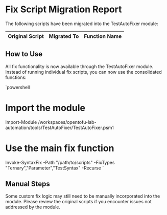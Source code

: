# Fix Script Migration Report

The following scripts have been migrated into the TestAutoFixer module:

| Original Script | Migrated To | Function Name |
|----------------|-------------|--------------|


## How to Use

All fix functionality is now available through the TestAutoFixer module. Instead of running individual fix scripts,
you can now use the consolidated functions:

`powershell
# Import the module
Import-Module /workspaces/opentofu-lab-automation/tools/TestAutoFixer/TestAutoFixer.psm1

# Use the main fix function
Invoke-SyntaxFix -Path "/path/to/scripts" -FixTypes "Ternary","Parameter","TestSyntax" -Recurse
`

## Manual Steps

Some custom fix logic may still need to be manually incorporated into the module.
Please review the original scripts if you encounter issues not addressed by the module.
